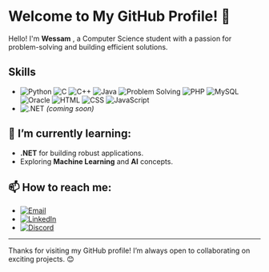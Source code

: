# Welcome to My GitHub Profile! 👋

Hello! I'm **Wessam** , a Computer Science student with a passion for problem-solving and building efficient solutions.


## Skills
- ![Python](https://img.shields.io/badge/Python-3776AB?style=flat&logo=python&logoColor=white) ![C](https://img.shields.io/badge/C-A8B9CC?style=flat&logo=c&logoColor=white) ![C++](https://img.shields.io/badge/C++-00599C?style=flat&logo=c%2B%2B&logoColor=white) ![Java](https://img.shields.io/badge/Java-007396?style=flat&logo=java&logoColor=white) ![Problem Solving](https://img.shields.io/badge/Problem_Solving-2980B9?style=flat&logo=stackoverflow&logoColor=white) ![PHP](https://img.shields.io/badge/PHP-777BB4?style=flat&logo=php&logoColor=white) ![MySQL](https://img.shields.io/badge/MySQL-4479A1?style=flat&logo=mysql&logoColor=white) ![Oracle](https://img.shields.io/badge/Oracle-F80000?style=flat&logo=oracle&logoColor=white)  ![HTML](https://img.shields.io/badge/HTML-E34F26?style=flat&logo=html5&logoColor=white) ![CSS](https://img.shields.io/badge/CSS-1572B6?style=flat&logo=css3&logoColor=white) ![JavaScript](https://img.shields.io/badge/JavaScript-F7DF1E?style=flat&logo=javascript&logoColor=white) 
- ![.NET](https://img.shields.io/badge/.NET-512BD4?style=flat&logo=.net&logoColor=white) *(coming soon)*


## 🌱 I’m currently learning:
- **.NET** for building robust applications.
- Exploring **Machine Learning** and **AI** concepts.

## 📫 How to reach me:
- [![Email](https://img.shields.io/badge/Email-D14836?style=flat&logo=gmail&logoColor=white)](mailto:wessamshaheen03@gmail.com)  
- [![LinkedIn](https://img.shields.io/badge/LinkedIn-0A66C2?style=flat&logo=linkedin&logoColor=white)](<https://www.linkedin.com/in/wessam-mahmoud-b42a7a251>)  
- [![Discord](https://img.shields.io/badge/Discord-7289DA?style=flat&logo=discord&logoColor=white)](<https://discord.gg/FenU7YRw>)
---

Thanks for visiting my GitHub profile! I’m always open to collaborating on exciting projects. 😊
